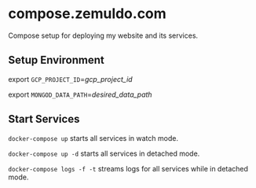 # compose.zemuldo.com

Compose setup for deploying my website and its services.

## Setup Environment

export `GCP_PROJECT_ID`=*gcp_project_id*

export `MONGOD_DATA_PATH`=*desired_data_path*

## Start Services

`docker-compose up` starts all services in watch mode.

`docker-compose up -d` starts all services in detached mode.

`docker-compose logs -f -t` streams logs for all services while in detached mode.
